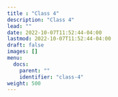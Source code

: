 ```yaml
---
title : "Class 4"
description: "Class 4"
lead: ""
date: 2022-10-07T11:52:44-04:00
lastmod: 2022-10-07T11:52:44-04:00
draft: false
images: []
menu:
  docs:
    parent: ""
    identifier: "class-4"
weight: 500
---
```

